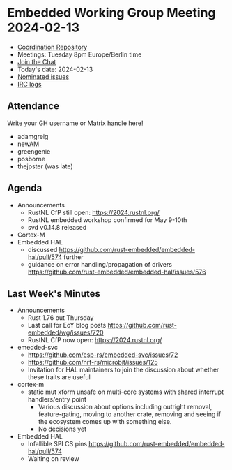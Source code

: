 # Embedded Working Group Meeting 2024-02-13

* [Coordination Repository]
* Meetings: Tuesday 8pm Europe/Berlin time
* [Join the Chat]
* Today's date: 2024-02-13
* [Nominated issues](https://github.com/search?q=org%3Arust-embedded+label%3Anominated+is%3Aopen&type=Issues)
* [IRC logs]

[Coordination Repository]: https://github.com/rust-embedded/wg
[Join the Chat]: https://matrix.to/#/#rust-embedded:matrix.org
[IRC logs]: https://libera.irclog.whitequark.org/rust-embedded/2024-02-13

## Attendance

Write your GH username or Matrix handle here!

* adamgreig
* newAM
* greengenie
* posborne
* thejpster (was late)

## Agenda

* Announcements
    * RustNL CfP still open: https://2024.rustnl.org/
    * RustNL embedded workshop confirmed for May 9-10th
    * svd v0.14.8 released
* Cortex-M
* Embedded HAL
    * discussed https://github.com/rust-embedded/embedded-hal/pull/574 further
    * guidance on error handling/propagation of drivers https://github.com/rust-embedded/embedded-hal/issues/576

## Last Week's Minutes

* Announcements
    * Rust 1.76 out Thursday
    * Last call for EoY blog posts https://github.com/rust-embedded/wg/issues/720
    * RustNL CfP now open: https://2024.rustnl.org/
* emedded-svc
    * https://github.com/esp-rs/embedded-svc/issues/72 
    * https://github.com/nrf-rs/microbit/issues/125
    * Invitation for HAL maintainers to join the discussion about whether these traits are useful
* cortex-m
    * static mut xform unsafe on multi-core systems with shared interrupt handlers/entry point
        * Various discussion about options including outright removal, feature-gating, moving to another crate,
          removing and seeing if the ecosystem comes up with something else.
        * No decisions yet
* Embedded HAL
    * Infallible SPI CS pins https://github.com/rust-embedded/embedded-hal/pull/574
    * Waiting on review
